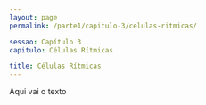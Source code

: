 ```yaml
---
layout: page
permalink: /parte1/capitulo-3/celulas-ritmicas/

sessao: Capítulo 3
capitulo: Células Rítmicas

title: Células Rítmicas
---
```


Aqui vai o texto